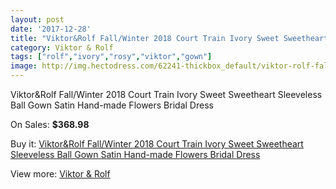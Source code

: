 ```yaml
---
layout: post
date: '2017-12-28'
title: "Viktor&Rolf Fall/Winter 2018 Court Train Ivory Sweet Sweetheart Sleeveless Ball Gown Satin Hand-made Flowers Bridal Dress"
category: Viktor & Rolf
tags: ["rolf","ivory","rosy","viktor","gown"]
image: http://img.hectodress.com/62241-thickbox_default/viktor-rolf-fall-winter-2018-court-train-ivory-sweet-sweetheart-sleeveless-ball-gown-satin-hand-made-flowers-bridal-dress.jpg
---
```

Viktor&Rolf Fall/Winter 2018 Court Train Ivory Sweet Sweetheart Sleeveless Ball Gown Satin Hand-made Flowers Bridal Dress

On Sales: **$368.98**
<a href="https://www.hectodress.com/viktor-rolf/20068-viktor-rolf-fall-winter-2018-court-train-ivory-sweet-sweetheart-sleeveless-ball-gown-satin-hand-made-flowers-bridal-dress.html"><amp-img layout="responsive" width="600" height="600" src="//img.hectodress.com/62241-thickbox_default/viktor-rolf-fall-winter-2018-court-train-ivory-sweet-sweetheart-sleeveless-ball-gown-satin-hand-made-flowers-bridal-dress.jpg" alt="Viktor&Rolf Fall/Winter 2018 Court Train Ivory Sweet Sweetheart Sleeveless Ball Gown Satin Hand-made Flowers Bridal Dress 0" /></a>
<a href="https://www.hectodress.com/viktor-rolf/20068-viktor-rolf-fall-winter-2018-court-train-ivory-sweet-sweetheart-sleeveless-ball-gown-satin-hand-made-flowers-bridal-dress.html"><amp-img layout="responsive" width="600" height="600" src="//img.hectodress.com/62244-thickbox_default/viktor-rolf-fall-winter-2018-court-train-ivory-sweet-sweetheart-sleeveless-ball-gown-satin-hand-made-flowers-bridal-dress.jpg" alt="Viktor&Rolf Fall/Winter 2018 Court Train Ivory Sweet Sweetheart Sleeveless Ball Gown Satin Hand-made Flowers Bridal Dress 1" /></a>
<a href="https://www.hectodress.com/viktor-rolf/20068-viktor-rolf-fall-winter-2018-court-train-ivory-sweet-sweetheart-sleeveless-ball-gown-satin-hand-made-flowers-bridal-dress.html"><amp-img layout="responsive" width="600" height="600" src="//img.hectodress.com/62243-thickbox_default/viktor-rolf-fall-winter-2018-court-train-ivory-sweet-sweetheart-sleeveless-ball-gown-satin-hand-made-flowers-bridal-dress.jpg" alt="Viktor&Rolf Fall/Winter 2018 Court Train Ivory Sweet Sweetheart Sleeveless Ball Gown Satin Hand-made Flowers Bridal Dress 2" /></a>
<a href="https://www.hectodress.com/viktor-rolf/20068-viktor-rolf-fall-winter-2018-court-train-ivory-sweet-sweetheart-sleeveless-ball-gown-satin-hand-made-flowers-bridal-dress.html"><amp-img layout="responsive" width="600" height="600" src="//img.hectodress.com/62242-thickbox_default/viktor-rolf-fall-winter-2018-court-train-ivory-sweet-sweetheart-sleeveless-ball-gown-satin-hand-made-flowers-bridal-dress.jpg" alt="Viktor&Rolf Fall/Winter 2018 Court Train Ivory Sweet Sweetheart Sleeveless Ball Gown Satin Hand-made Flowers Bridal Dress 3" /></a>

Buy it: [Viktor&Rolf Fall/Winter 2018 Court Train Ivory Sweet Sweetheart Sleeveless Ball Gown Satin Hand-made Flowers Bridal Dress](https://www.hectodress.com/viktor-rolf/20068-viktor-rolf-fall-winter-2018-court-train-ivory-sweet-sweetheart-sleeveless-ball-gown-satin-hand-made-flowers-bridal-dress.html "Viktor&Rolf Fall/Winter 2018 Court Train Ivory Sweet Sweetheart Sleeveless Ball Gown Satin Hand-made Flowers Bridal Dress")

View more: [Viktor & Rolf](https://www.hectodress.com/333-viktor-rolf "Viktor & Rolf")